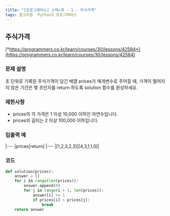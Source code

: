 ```yaml
---
title: "[프로그래머스] 스택/큐 - 1 - 주식가격"
tags: 알고리즘  Python3 프로그래머스
---
```


## 주식가격

[*https://programmers.co.kr/learn/courses/30/lessons/42584*](https://programmers.co.kr/learn/courses/30/lessons/42584)

### 문제 설명

초 단위로 기록된 주식가격이 담긴 배열 prices가 매개변수로 주어질 때, 가격이 떨어지지 않은 기간은 몇 초인지를 return 하도록 solution 함수를 완성하세요.

### 제한사항

* prices의 각 가격은 1 이상 10,000 이하인 자연수입니다.
* prices의 길이는 2 이상 100,000 이하입니다.

### 입출력 예

|---
|prices|return|
|---
|[1,2,3,2,3]|[4,3,1,1,0]|

### 코드

``` python
def solution(prices):
    answer = []
    for i in range(len(prices)):
        answer.append(0)
        for j in range(i + 1, len(prices)):
            answer[i] += 1
            if prices[i] > prices[j]:
                break
    return answer
```
